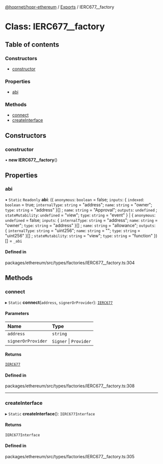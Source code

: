 [@hoprnet/hopr-ethereum](../README.md) / [Exports](../modules.md) / IERC677\_\_factory

# Class: IERC677\_\_factory

## Table of contents

### Constructors

- [constructor](IERC677__factory.md#constructor)

### Properties

- [abi](IERC677__factory.md#abi)

### Methods

- [connect](IERC677__factory.md#connect)
- [createInterface](IERC677__factory.md#createinterface)

## Constructors

### constructor

• **new IERC677__factory**()

## Properties

### abi

▪ `Static` `Readonly` **abi**: ({ `anonymous`: `boolean` = false; `inputs`: { `indexed`: `boolean` = true; `internalType`: `string` = "address"; `name`: `string` = "owner"; `type`: `string` = "address" }[] ; `name`: `string` = "Approval"; `outputs`: `undefined` ; `stateMutability`: `undefined` = "view"; `type`: `string` = "event" } \| { `anonymous`: `undefined` = false; `inputs`: { `internalType`: `string` = "address"; `name`: `string` = "owner"; `type`: `string` = "address" }[] ; `name`: `string` = "allowance"; `outputs`: { `internalType`: `string` = "uint256"; `name`: `string` = ""; `type`: `string` = "uint256" }[] ; `stateMutability`: `string` = "view"; `type`: `string` = "function" })[] = `_abi`

#### Defined in

packages/ethereum/src/types/factories/IERC677__factory.ts:304

## Methods

### connect

▸ `Static` **connect**(`address`, `signerOrProvider`): [`IERC677`](IERC677.md)

#### Parameters

| Name | Type |
| :------ | :------ |
| `address` | `string` |
| `signerOrProvider` | `Signer` \| `Provider` |

#### Returns

[`IERC677`](IERC677.md)

#### Defined in

packages/ethereum/src/types/factories/IERC677__factory.ts:308

___

### createInterface

▸ `Static` **createInterface**(): `IERC677Interface`

#### Returns

`IERC677Interface`

#### Defined in

packages/ethereum/src/types/factories/IERC677__factory.ts:305
